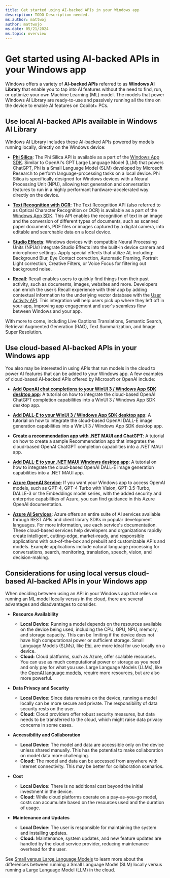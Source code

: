 ```yaml
---
title: Get started using AI-backed APIs in your Windows app
description: TODO Description needed.
ms.author: mattwoj
author: mattwojo
ms.date: 05/21/2024
ms.topic: overview
---
```


# Get started using AI-backed APIs in your Windows app

Windows offers a variety of **AI-backed APIs** referred to as **Windows AI Library** that enable you to tap into AI features without the need to find, run, or optimize your own Machine Learning (ML) model. The models that power Windows AI Library are ready-to-use and passively running all the time on the device to enable AI features on Copilot+ PCs.

## Use local AI-backed APIs available in Windows AI Library

Windows AI Library includes these AI-backed APIs powered by models running locally, directly on the Windows device:

- [**Phi Silica**](../apis/phi-silica.md): The Phi Silica API is available as a part of the [Windows App SDK](/windows/apps/windows-app-sdk/). Similar to OpenAI's GPT Large Language Model (LLM) that powers ChatGPT, Phi is a Small Language Model (SLM) developed by Microsoft Research to perform language-processing tasks on a local device. Phi Silica is specifically designed for Windows devices with a Neural Processing Unit (NPU), allowing text generation and conversation features to run in a highly performant hardware-accelerated way directly on the device.

- [**Text Recognition with OCR**](../apis/ocr.md): The Text Recognition API (also referred to as Optical Character Recognition or OCR) is available as a part of the [Windows App SDK](/windows/apps/windows-app-sdk/). This API enables the recognition of text in an image and the conversion of different types of documents, such as scanned paper documents, PDF files or images captured by a digital camera, into editable and searchable data on a local device.

- [**Studio Effects**](../studio-effects/index.md): Windows devices with compatible Neural Processing Units (NPUs) integrate Studio Effects into the built-in device camera and microphone settings. Apply special effects that utilize AI, including: Background Blur, Eye Contact correction, Automatic Framing, Portrait Light correction, Creative Filters, or Voice Focus for filtering out background noise.

- [**Recall**](../apis/recall.md): Recall enables users to quickly find things from their past activity, such as documents, images, websites and more. Developers can enrich the user’s Recall experience with their app by adding contextual information to the underlying vector database with the [User Activity API](/uwp/api/windows.applicationmodel.useractivities.useractivity.createsession). This integration will help users pick up where they left off in your app, improving app engagement and user's seamless flow between Windows and your app.

With more to come, including Live Captions Translations, Semantic Search, Retrieval Augmented Generation (RAG), Text Summarization, and Image Super Resolution.

## Use cloud-based AI-backed APIs in your Windows app

You also may be interested in using APIs that run models in the cloud to power AI features that can be added to your Windows app. A few examples of cloud-based AI-backed APIs offered by Microsoft or OpenAI include:

- [**Add OpenAI chat completions to your WinUI 3 / Windows App SDK desktop app**](/windows/apps/how-tos/chatgpt-openai-winui3): A tutorial on how to integrate the cloud-based OpenAI ChatGPT completion capabilities into a WinUI 3 / Windows App SDK desktop app.

- [**Add DALL-E to your WinUI 3 / Windows App SDK desktop app**](/windows/apps/how-tos/dall-e-winui3): A tutorial on how to integrate the cloud-based OpenAI DALL-E image generation capabilities into a WinUI 3 / Windows App SDK desktop app.

- [**Create a recommendation app with .NET MAUI and ChatGPT**](../samples/tutorial-maui-ai.md): A tutorial on how to create a sample Recommendation app that integrates the cloud-based OpenAI ChatGPT completion capabilities into a .NET MAUI app.

- [**Add DALL-E to your .NET MAUI Windows desktop app**](../samples/dall-e-maui-windows.md):  A tutorial on how to integrate the cloud-based OpenAI DALL-E image generation capabilities into a .NET MAUI app.

- [**Azure OpenAI Service**](/azure/ai-services/openai/): If you want your Windows app to access OpenAI models, such as GPT-4, GPT-4 Turbo with Vision, GPT-3.5-Turbo, DALLE-3 or the Embeddings model series, with the added security and enterprise capabilities of Azure, you can find guidance in this Azure OpenAI documentation.

- [**Azure AI Services**](/azure/ai-services/what-are-ai-services): Azure offers an entire suite of AI services available through REST APIs and client library SDKs in popular development languages. For more information, see each service's documentation. These cloud-based services help developers and organizations rapidly create intelligent, cutting-edge, market-ready, and responsible applications with out-of-the-box and prebuilt and customizable APIs and models. Example applications include natural language processing for conversations, search, monitoring, translation, speech, vision, and decision-making.

## Considerations for using local versus cloud-based AI-backed APIs in your Windows app

When deciding between using an API in your Windows app that relies on running an ML model locally versus in the cloud, there are several advantages and disadvantages to consider.

- **Resource Availability**
  - **Local Device:** Running a model depends on the resources available on the device being used, including the CPU, GPU, NPU, memory, and storage capacity. This can be limiting if the device does not have high computational power or sufficient storage. Small Language Models (SLMs), like [Phi](../apis/phi-silica.md), are more ideal for use locally on a device.
  - **Cloud:** Cloud platforms, such as Azure, offer scalable resources. You can use as much computational power or storage as you need and only pay for what you use. Large Language Models (LLMs), like the [OpenAI language models](https://platform.openai.com/docs/models), require more resources, but are also more powerful.

- **Data Privacy and Security**
  - **Local Device:** Since data remains on the device, running a model locally can be more secure and private. The responsibility of data security rests on the user.
  - **Cloud:** Cloud providers offer robust security measures, but data needs to be transferred to the cloud, which might raise data privacy concerns in some cases.

- **Accessibility and Collaboration**
  - **Local Device:** The model and data are accessible only on the device unless shared manually. This has the potential to make collaboration on model data more challenging.
  - **Cloud:** The model and data can be accessed from anywhere with internet connectivity. This may be better for collaboration scenarios.

- **Cost**
  - **Local Device:** There is no additional cost beyond the initial investment in the device.
  - **Cloud:** While cloud platforms operate on a pay-as-you-go model, costs can accumulate based on the resources used and the duration of usage.

- **Maintenance and Updates**
  - **Local Device:** The user is responsible for maintaining the system and installing updates.
  - **Cloud:** Maintenance, system updates, and new feature updates are handled by the cloud service provider, reducing maintenance overhead for the user.

See [Small versus Large Language Models](../models.md#small-versus-large-language-models) to learn more about the differences between running a Small Language Model (SLM) locally versus running a Large Language Model (LLM) in the cloud.

